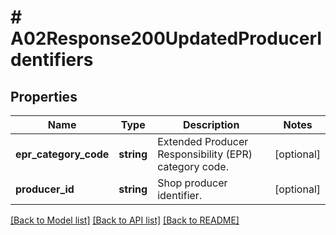 # # A02Response200UpdatedProducerIdentifiers

## Properties

Name | Type | Description | Notes
------------ | ------------- | ------------- | -------------
**epr_category_code** | **string** | Extended Producer Responsibility (EPR) category code. | [optional]
**producer_id** | **string** | Shop producer identifier. | [optional]

[[Back to Model list]](../../README.md#models) [[Back to API list]](../../README.md#endpoints) [[Back to README]](../../README.md)
